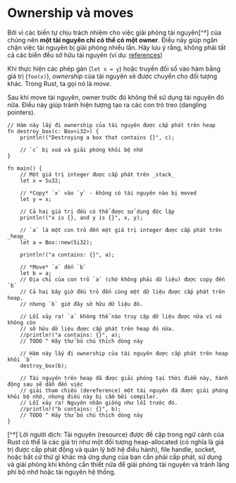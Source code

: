 # Ownership và moves

Bởi vì các biến tự chịu trách nhiệm cho việc giải phóng tài nguyên[^†] của chúng nên
**một tài nguyên chỉ có thể có một owner**. Điều này giúp ngăn chặn việc tài nguyên
bị giải phóng nhiều lần. Hãy lưu ý rằng, không phải tất cả các biến đều sở hữu tài nguyên (ví dụ: [references])

Khi thực hiện các phép gán (`let x = y`) hoặc truyền đối số vào hàm bằng giá trị (`foo(x)`),
_ownership_ của tài nguyên sẽ được chuyển cho đối tượng khác. Trong Rust, ta gọi nó là _move_.

Sau khi move tài nguyên, owner trước đó không thể sử dụng tài nguyên đó nữa. Điều này giúp
tránh hiện tượng tạo ra các con trỏ treo (dangling pointers).

```rust,editable
// Hàm này lấy đi ownership của tài nguyên được cấp phát trên heap
fn destroy_box(c: Box<i32>) {
    println!("Destroying a box that contains {}", c);

    // `c` bị xoá và giải phóng khỏi bộ nhớ
}

fn main() {
    // Một giá trị integer được cấp phát trên _stack_
    let x = 5u32;

    // *Copy* `x` vào `y` - không có tài nguyên nào bị moved
    let y = x;

    // Cả hai giá trị đều có thể được sử dụng độc lập
    println!("x is {}, and y is {}", x, y);

    // `a` là một con trỏ đến một giá trị integer được cấp phát trên _heap_
    let a = Box::new(5i32);

    println!("a contains: {}", a);

    // *Move* `a` đến `b`
    let b = a;
    // Địa chỉ của con trỏ `a` (chứ không phải dữ liệu) được copy đến `b`
    // Cả hai bây giờ đều trỏ đến cùng một dữ liệu được cấp phát trên heap,
    // nhưng `b` giờ đây sở hữu dữ liệu đó.

    // Lỗi xảy ra! `a` không thể nào truy cập dữ liệu được nữa vì nó không còn
    // sỡ hữu dữ liệu được cấp phát trên heap đó nữa.
    //println!("a contains: {}", a);
    // TODO ^ Hãy thử bỏ chú thích dòng này

    // Hàm này lấy đi ownership của tài nguyên được cấp phát trên heap khỏi `b`
    destroy_box(b);

    // Tài nguyên trên heap đã được giải phóng tại thời điểm này, hành động sau sẽ dẫn đến việc
    // giải tham chiếu (dereference) một tài nguyên đã được giải phóng khỏi bộ nhớ, nhưng điều này bị cấm bởi compiler.
    // Lỗi xảy ra! Nguyên nhân giống như lỗi trước đó.
    //println!("b contains: {}", b);
    // TODO ^ Hãy thử bỏ chú thích dòng này
}
```

[references]: ../flow_control/match/destructuring/destructure_pointers.md

[^†] Lời người dịch:
Tài nguyên (resource) được đề cập trong ngữ cảnh của Rust có thể là các giá trị như một đối tượng heap-allocated (có nghĩa là giá trị được cấp phát động và quản lý bởi hệ điều hành), file handle, socket, hoặc bất cứ thứ gì khác mà ứng dụng của bạn cần phải cấp phát, sử dụng và giải phóng khi không cần thiết nữa để giải phóng tài nguyên và tránh lãng phí bộ nhớ hoặc tài nguyên hệ thống.
